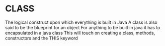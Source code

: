 # CLASS
The logical construct upon which everything is built in Java
A class is also said to be the blueprint for an object
For anything to be built in java it has to encapsulated in a java class
This will touch on creating a class, methods, constructors and the THIS keyword